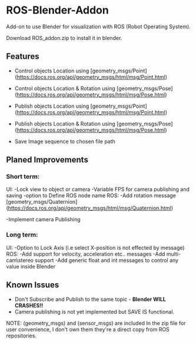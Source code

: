 # ROS-Blender-Addon
Add-on to use Blender for visualization with ROS (Robot Operating System).

Download ROS_addon.zip to install it in blender.

## Features
- Control objects Location using [geometry_msgs/Point]
(https://docs.ros.org/api/geometry_msgs/html/msg/Point.html)

- Control objects Location & Rotation using [geometry_msgs/Pose]
(https://docs.ros.org/api/geometry_msgs/html/msg/Pose.html)

- Publish objects Location using [geometry_msgs/Point]
(https://docs.ros.org/api/geometry_msgs/html/msg/Point.html)

- Publish objects Location & Rotation using [geometry_msgs/Pose]
(https://docs.ros.org/api/geometry_msgs/html/msg/Pose.html)

- Save Image sequence to chosen file path


## Planed Improvements
  ### Short term:
  UI:
  -Lock view to object or camera
  -Variable FPS for camera publishing and saving
  -option to Define ROS node name
  ROS:
  -Add rotation message [geometry_msgs/Quaternion]
  (https://docs.ros.org/api/geometry_msgs/html/msg/Quaternion.html)
  
  -Implement camera Publishing

  ### Long term:
  UI:
  -Option to Lock Axis (i.e select X-position is not effected by message)
  ROS:
  -Add support for velocity, acceleration etc.. messages
  -Add multi-cam\stereo support
  -Add generic float and int messages to control any value inside Blender 



## Known Issues
- Don't Subscribe and Publish to the same topic - **Blender WILL CRASHES!!**
- Camera publishing is not yet implemented but SAVE IS functional.


NOTE: (geometry_msgs) and (sensor_msgs) are included In the zip file for user convenience, I don't own them they're a direct copy from ROS repositories.
